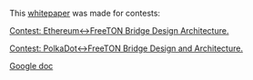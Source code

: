 This [whitepaper](https://github.com/charon-exchange/charon-bridge-whitepaper/blob/main/charon-bridge-whitepaper.pdf) was made for contests: 

[Contest: Ethereum↔️FreeTON Bridge Design Architecture.](https://forum.freeton.org/t/contest-proposal-ethereum-freeton-bridge-design-and-architecture/2945)

[Contest: PolkaDot↔️FreeTON Bridge Design and Architecture.](https://forum.freeton.org/t/contest-polkadot-freeton-bridge-design-and-architecture/2974)

[Google doc](https://docs.google.com/document/d/16biEgNC67NCcJUBXniHmJ4UIobgdJAqp2EelS6gYO3A/edit?usp=sharing)
